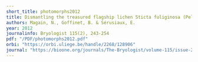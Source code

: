 ```yaml
---
short_title: photomorphs2012
title: Dismantling the treasured flagship lichen Sticta fuliginosa (Peltigerales) into four species in Western Europe.
authors: Magain, N., Goffinet, B. & Sérusiaux, E.
year: 2012
journalinfo: Bryologist 115(2), 243-254
pdf: "/PDF/photomorphs2012.pdf"
orbi: "https://orbi.uliege.be/handle/2268/128906"
journal: "https://bioone.org/journals/The-Bryologist/volume-115/issue-2/0007-2745-115.2.243/Further-photomorphs-in-the-lichen-family-Lobariaceae-from-Reunion-Mascarene/10.1639/0007-2745-115.2.243.full"
---
```

